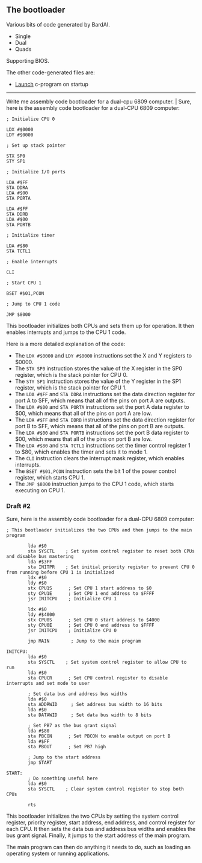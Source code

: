 ## The bootloader

Various bits of code generated by BardAI.

* Single
* Dual
* Quads

Supporting BIOS.

The other code-generated files are:

* [Launch](/bootloader/6809-start-c.md) c-program on startup

-----
Write me assembly code bootloader for a dual-cpu 6809 computer. | Sure, here is the assembly code bootloader for a dual-CPU 6809 computer:

```
; Initialize CPU 0

LDX #$0000
LDY #$0000

; Set up stack pointer

STX SP0
STY SP1

; Initialize I/O ports

LDA #$FF
STA DDRA
LDA #$00
STA PORTA

LDA #$FF
STA DDRB
LDA #$00
STA PORTB

; Initialize timer

LDA #$80
STA TCTL1

; Enable interrupts

CLI

; Start CPU 1

BSET #$01,PCON

; Jump to CPU 1 code

JMP $8000
```

This bootloader initializes both CPUs and sets them up for operation. It then enables interrupts and jumps to the CPU 1 code.

Here is a more detailed explanation of the code:

* The `LDX #$0000` and `LDY #$0000` instructions set the X and Y registers to $0000.
* The `STX SP0` instruction stores the value of the X register in the SP0 register, which is the stack pointer for CPU 0.
* The `STY SP1` instruction stores the value of the Y register in the SP1 register, which is the stack pointer for CPU 1.
* The `LDA #$FF` and `STA DDRA` instructions set the data direction register for port A to $FF, which means that all of the pins on port A are outputs.
* The `LDA #$00` and `STA PORTA` instructions set the port A data register to $00, which means that all of the pins on port A are low.
* The `LDA #$FF` and `STA DDRB` instructions set the data direction register for port B to $FF, which means that all of the pins on port B are outputs.
* The `LDA #$00` and `STA PORTB` instructions set the port B data register to $00, which means that all of the pins on port B are low.
* The `LDA #$80` and `STA TCTL1` instructions set the timer control register 1 to $80, which enables the timer and sets it to mode 1.
* The `CLI` instruction clears the interrupt mask register, which enables interrupts.
* The `BSET #$01,PCON` instruction sets the bit 1 of the power control register, which starts CPU 1.
* The `JMP $8000` instruction jumps to the CPU 1 code, which starts executing on CPU 1.

### Draft #2

Sure, here is the assembly code bootloader for a dual-CPU 6809 computer:

```assembly
; This bootloader initializes the two CPUs and then jumps to the main program

        lda #$0
        sta SYSCTL    ; Set system control register to reset both CPUs and disable bus mastering
        lda #$3FF
        sta INITPR    ; Set initial priority register to prevent CPU 0 from running before CPU 1 is initialized
        ldx #$0
        ldy #$0
        stx CPU1S      ; Set CPU 1 start address to $0
        sty CPU1E      ; Set CPU 1 end address to $FFFF
        jsr INITCPU    ; Initialize CPU 1

        ldx #$0
        ldy #$4000
        stx CPU0S      ; Set CPU 0 start address to $4000
        sty CPU0E      ; Set CPU 0 end address to $FFFF
        jsr INITCPU    ; Initialize CPU 0

        jmp MAIN        ; Jump to the main program

INITCPU:
        lda #$0
        sta SYSCTL    ; Set system control register to allow CPU to run
        lda #$0
        sta CPUCR      ; Set CPU control register to disable interrupts and set mode to user

        ; Set data bus and address bus widths
        lda #$0
        sta ADDRWID     ; Set address bus width to 16 bits
        lda #$0
        sta DATAWID     ; Set data bus width to 8 bits

        ; Set PB7 as the bus grant signal
        lda #$80
        sta PBCON      ; Set PBCON to enable output on port B
        lda #$FF
        sta PBOUT      ; Set PB7 high

        ; Jump to the start address
        jmp START

START:
        ; Do something useful here
        lda #$0
        sta SYSCTL    ; Clear system control register to stop both CPUs

        rts
```

This bootloader initializes the two CPUs by setting the system control register, priority register, start address, end address, and control register for each CPU. It then sets the data bus and address bus widths and enables the bus grant signal. Finally, it jumps to the start address of the main program.

The main program can then do anything it needs to do, such as loading an operating system or running applications.

